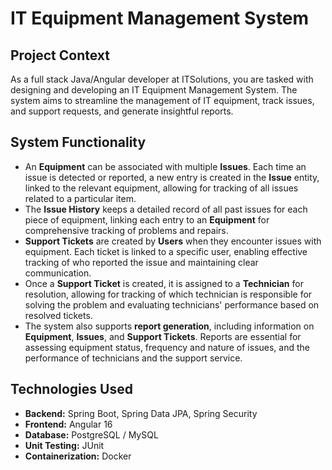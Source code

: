 # IT Equipment Management System

## Project Context
As a full stack Java/Angular developer at ITSolutions, you are tasked with designing and developing an IT Equipment Management System. The system aims to streamline the management of IT equipment, track issues, and support requests, and generate insightful reports.

## System Functionality
- An **Equipment** can be associated with multiple **Issues**. Each time an issue is detected or reported, a new entry is created in the **Issue** entity, linked to the relevant equipment, allowing for tracking of all issues related to a particular item.
- The **Issue History** keeps a detailed record of all past issues for each piece of equipment, linking each entry to an **Equipment** for comprehensive tracking of problems and repairs.
- **Support Tickets** are created by **Users** when they encounter issues with equipment. Each ticket is linked to a specific user, enabling effective tracking of who reported the issue and maintaining clear communication.
- Once a **Support Ticket** is created, it is assigned to a **Technician** for resolution, allowing for tracking of which technician is responsible for solving the problem and evaluating technicians' performance based on resolved tickets.
- The system also supports **report generation**, including information on **Equipment**, **Issues**, and **Support Tickets**. Reports are essential for assessing equipment status, frequency and nature of issues, and the performance of technicians and the support service.

## Technologies Used
- **Backend:** Spring Boot, Spring Data JPA, Spring Security
- **Frontend:** Angular 16
- **Database:** PostgreSQL / MySQL
- **Unit Testing:** JUnit
- **Containerization:** Docker
